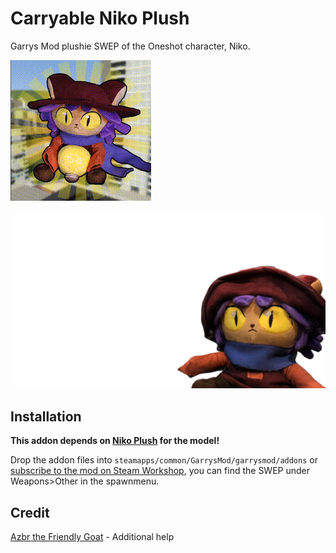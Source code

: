 # Carryable Niko Plush
Garrys Mod plushie SWEP of the Oneshot character, Niko.

![Niko plushie on a blurry gm_construct](cover.gif)

![Niko plushie on a white background, screenshot from game](preview.png)
## Installation
**This addon depends on [Niko Plush](https://steamcommunity.com/workshop/filedetails/?id=2798364995) for the model!**

Drop the addon files into `steamapps/common/GarrysMod/garrysmod/addons` or [subscribe to the mod on Steam Workshop](https://steamcommunity.com/sharedfiles/filedetails/?id=2846349957), you can find the SWEP under Weapons>Other in the spawnmenu.
## Credit
[Azbr the Friendly Goat](https://steamcommunity.com/id/azazza/) - Additional help
